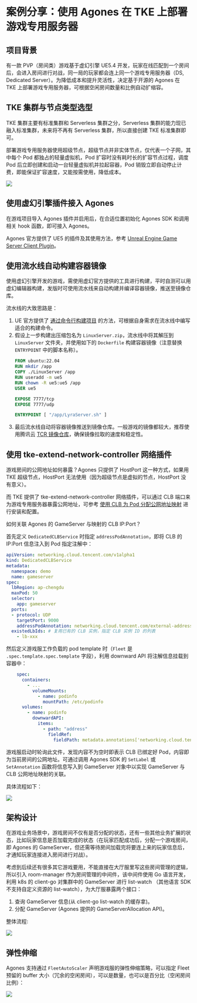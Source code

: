 # 案例分享：使用 Agones 在 TKE 上部署游戏专用服务器

## 项目背景

有一款 PVP（房间类）游戏基于虚幻引擎 UE5.4 开发，玩家在线匹配到一个房间后，会进入房间进行对战，同一局的玩家都会连上同一个游戏专用服务器（DS, Dedicated Server）。为降低成本和提升灵活性，决定基于开源的 Agones 在 TKE 上部署游戏专用服务器，可根据空闲房间数量和比例自动扩缩容。

## TKE 集群与节点类型选型

TKE 集群主要有标准集群和 Serverless 集群之分，Serverless 集群的能力现已融入标准集群，未来将不再有 Serverless 集群，所以直接创建 TKE 标准集群即可。

部署游戏专用服务器使用超级节点，超级节点并非实体节点，仅代表一个子网，其中每个 Pod 都独占的轻量虚拟机，Pod 扩容时没有耗时长的扩容节点过程，调度 Pod 后立即创建和启动一台轻量虚拟机并拉起容器，Pod 销毁立即自动停止计费，即能保证扩容速度，又能按需使用，降低成本。

![](https://image-host-1251893006.cos.ap-chengdu.myqcloud.com/2024%2F11%2F07%2F20241107103814.png)

## 使用虚幻引擎插件接入 Agones

在游戏项目导入 Agones 插件并启用后，在合适位置初始化 Agones SDK 和调用相关 hook 函数，即可接入 Agones。

Agones 官方提供了 UE5 的插件及其使用方法，参考 [Unreal Engine Game Server Client Plugin](https://agones.dev/site/docs/guides/client-sdks/unreal/)。

## 使用流水线自动构建容器镜像

使用虚幻引擎开发的游戏，需使用虚幻官方提供的工具进行构建，平时自测可以用虚幻编辑器构建，发版时可使用流水线来自动构建并编译容器镜像，推送至镜像仓库。

流水线的大致思路是：
1.  UE 官方提供了 [通过命令行构建项目](https://dev.epicgames.com/documentation/zh-cn/unreal-engine/linux-development-quickstart-for-unreal-engine#5b%E9%80%9A%E8%BF%87%E5%91%BD%E4%BB%A4%E8%A1%8C%E6%9E%84%E5%BB%BA%E9%A1%B9%E7%9B%AE) 的方法，可根据自身需求在流水线中编写适合的构建命令。
2.  假设上一步构建出压缩包名为 `LinuxServer.zip`，流水线中将其解压到 `LinuxServer` 文件夹，并使用如下的 `Dockerfile` 构建容器镜像（注意替换 `ENTRYPOINT` 中的脚本名称）。
    ```dockerfile
    FROM ubuntu:22.04
    RUN mkdir /app
    COPY ./LinuxServer /app
    RUN useradd -m ue5
    RUN chown -R ue5:ue5 /app
    USER ue5

    EXPOSE 7777/tcp
    EXPOSE 7777/udp

    ENTRYPOINT [ "/app/LyraServer.sh" ]
    ```
3. 最后流水线自动将容器镜像推送到镜像仓库。一般游戏的镜像都较大，推荐使用腾讯云 [TCR 镜像仓库](https://cloud.tencent.com/product/tcr)，确保镜像拉取的速度和稳定性。

## 使用 tke-extend-network-controller 网络插件

游戏房间的公网地址如何暴露？Agones 只提供了 HostPort 这一种方式，如果用 TKE 超级节点，HostPort 无法使用（因为超级节点是虚拟的节点，HostPort 没有意义）。

而 TKE 提供了 tke-extend-network-controller 网络插件，可以通过 CLB 端口来为游戏专用服务器暴露公网地址，可参考 [使用 CLB 为 Pod 分配公网地址映射](https://cloud.tencent.com/document/product/457/111623) 进行安装和配置。

如何关联 Agones 的 GameServer 与映射的 CLB IP:Port？

首先定义 `DedicatedCLBService` 时指定 `addressPodAnnotation`，即将 CLB 的 IP:Port 信息注入到 Pod 指定注解中：

```yaml
apiVersion: networking.cloud.tencent.com/v1alpha1
kind: DedicatedCLBService
metadata:
  namespace: demo
  name: gameserver
spec:
  lbRegion: ap-chengdu
  maxPod: 50
  selector:
    app: gameserver
  ports:
  - protocol: UDP
    targetPort: 9000
    addressPodAnnotation: networking.cloud.tencent.com/external-address # 将外部地址自动注入到指定的 pod annotation 中
  existedLbIds: # 复用已有的 CLB 实例，指定 CLB 实例 ID 的列表
    - lb-xxx
```

然后定义游戏服工作负载的 pod template 时（`Fleet` 是 `.spec.template.spec.template` 字段），利用 downward API 将注解信息挂载到容器中：

```yaml
    spec:
      containers:
        - ...
          volumeMounts:
            - name: podinfo
              mountPath: /etc/podinfo
      volumes:
        - name: podinfo
          downwardAPI:
            items:
              - path: "address"
                fieldRef:
                  fieldPath: metadata.annotations['networking.cloud.tencent.com/external-address']
```

游戏服启动时轮询此文件，发现内容不为空时即表示 CLB 已绑定好 Pod，内容即为当前房间的公网地址。可通过调用 Agones SDK 的 `SetLabel` 或 `SetAnnotation` 函数将信息写入到 GameServer 对象中以实现 GameServer 与 CLB 公网地址映射的关联。

具体流程如下：

![](https://image-host-1251893006.cos.ap-chengdu.myqcloud.com/2024%2F11%2F06%2F20241106191629.png)

## 架构设计

在游戏业务场景中，游戏房间不仅有是否分配的状态，还有一些其他业务扩展的状态，比如玩家信息是否加载完成的状态（在玩家匹配成功后，分配一个游戏房间，即 Agones 的 GameServer，但还需等待房间加载完将要连上来的玩家信息后，才通知玩家连接进入房间进行对战）。

考虑到后续还有很多其它游戏要用，不能直接在大厅服里写这些房间管理的逻辑，所以引入 room-manager 作为房间管理的中间件，该中间件使用 Go 语言开发，利用 k8s 的 client-go 对集群中的 GameServer 进行 list-watch （其他语言 SDK 不支持自定义资源的 list-watch），为大厅服暴露两个接口：
1. 查询 GameServer 信息(从 client-go list-watch 的缓存拿)。
2. 分配 GameServer (Agones 提供的 GameServerAllocation API)。

整体流程:

![](https://image-host-1251893006.cos.ap-chengdu.myqcloud.com/2024%2F11%2F06%2F20241106172705.png)

## 弹性伸缩

Agones 支持通过 `FleetAutoScaler` 声明游戏服的弹性伸缩策略，可以指定 Fleet 预留的 buffer 大小（冗余的空闲房间），可以是数量，也可以是百分比（空闲房间比例）：

![](https://image-host-1251893006.cos.ap-chengdu.myqcloud.com/2024%2F11%2F06%2F20241106172751.png)
